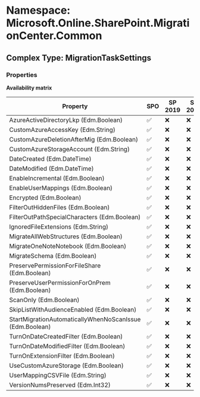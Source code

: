 # Namespace: Microsoft.Online.SharePoint.MigrationCenter.Common

## Complex Type: MigrationTaskSettings

### Properties

**Availability matrix**

Property | SPO | SP 2019 | SP 2016 | SP 2013
----------|-----|---------|---------|--------
AzureActiveDirectoryLkp (Edm.Boolean) | ✅ | ❌ | ❌ | ❌
CustomAzureAccessKey (Edm.String) | ✅ | ❌ | ❌ | ❌
CustomAzureDeletionAfterMig (Edm.Boolean) | ✅ | ❌ | ❌ | ❌
CustomAzureStorageAccount (Edm.String) | ✅ | ❌ | ❌ | ❌
DateCreated (Edm.DateTime) | ✅ | ❌ | ❌ | ❌
DateModified (Edm.DateTime) | ✅ | ❌ | ❌ | ❌
EnableIncremental (Edm.Boolean) | ✅ | ❌ | ❌ | ❌
EnableUserMappings (Edm.Boolean) | ✅ | ❌ | ❌ | ❌
Encrypted (Edm.Boolean) | ✅ | ❌ | ❌ | ❌
FilterOutHiddenFiles (Edm.Boolean) | ✅ | ❌ | ❌ | ❌
FilterOutPathSpecialCharacters (Edm.Boolean) | ✅ | ❌ | ❌ | ❌
IgnoredFileExtensions (Edm.String) | ✅ | ❌ | ❌ | ❌
MigrateAllWebStructures (Edm.Boolean) | ✅ | ❌ | ❌ | ❌
MigrateOneNoteNotebook (Edm.Boolean) | ✅ | ❌ | ❌ | ❌
MigrateSchema (Edm.Boolean) | ✅ | ❌ | ❌ | ❌
PreservePermissionForFileShare (Edm.Boolean) | ✅ | ❌ | ❌ | ❌
PreserveUserPermissionForOnPrem (Edm.Boolean) | ✅ | ❌ | ❌ | ❌
ScanOnly (Edm.Boolean) | ✅ | ❌ | ❌ | ❌
SkipListWithAudienceEnabled (Edm.Boolean) | ✅ | ❌ | ❌ | ❌
StartMigrationAutomaticallyWhenNoScanIssue (Edm.Boolean) | ✅ | ❌ | ❌ | ❌
TurnOnDateCreatedFilter (Edm.Boolean) | ✅ | ❌ | ❌ | ❌
TurnOnDateModifiedFilter (Edm.Boolean) | ✅ | ❌ | ❌ | ❌
TurnOnExtensionFilter (Edm.Boolean) | ✅ | ❌ | ❌ | ❌
UseCustomAzureStorage (Edm.Boolean) | ✅ | ❌ | ❌ | ❌
UserMappingCSVFile (Edm.String) | ✅ | ❌ | ❌ | ❌
VersionNumsPreserved (Edm.Int32) | ✅ | ❌ | ❌ | ❌
